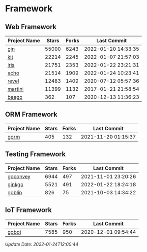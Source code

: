 # Framework

## Web Framework
| Project Name | Stars | Forks | Last Commit |
| ------------ | ----- | ----- | ----------- |
| [gin](https://github.com/gin-gonic/gin) | 55000 | 6243 | 2022-01-20 14:33:35 |
| [kit](https://github.com/go-kit/kit) | 22214 | 2245 | 2022-01-07 21:57:03 |
| [iris](https://github.com/kataras/iris) | 21751 | 2353 | 2022-01-22 23:21:31 |
| [echo](https://github.com/labstack/echo) | 21514 | 1909 | 2022-01-24 10:23:41 |
| [revel](https://github.com/revel/revel) | 12483 | 1409 | 2020-07-12 05:57:36 |
| [martini](https://github.com/go-martini/martini) | 11399 | 1132 | 2017-01-21 21:58:54 |
| [beego](https://github.com/astaxie/beego) | 362 | 107 | 2020-12-13 11:36:23 |

## ORM Framework
| Project Name | Stars | Forks | Last Commit |
| ------------ | ----- | ----- | ----------- |
| [gorm](https://github.com/jinzhu/gorm) | 405 | 132 | 2021-11-20 01:15:37 |

## Testing Framework
| Project Name | Stars | Forks | Last Commit |
| ------------ | ----- | ----- | ----------- |
| [goconvey](https://github.com/smartystreets/goconvey) | 6944 | 497 | 2021-11-01 23:20:26 |
| [ginkgo](https://github.com/onsi/ginkgo) | 5521 | 491 | 2022-01-22 18:24:18 |
| [goblin](https://github.com/franela/goblin) | 826 | 75 | 2021-10-03 14:34:22 |

## IoT Framework
| Project Name | Stars | Forks | Last Commit |
| ------------ | ----- | ----- | ----------- |
| [gobot](https://github.com/hybridgroup/gobot) | 7585 | 950 | 2020-12-01 09:54:44 |

*Update Date: 2022-01-24T12:00:44*